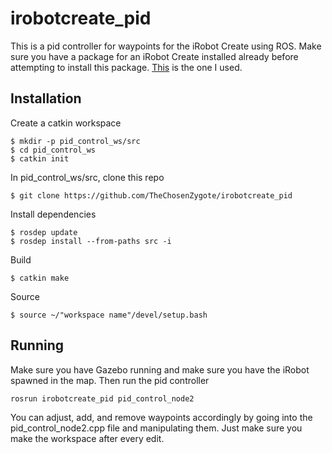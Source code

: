 # irobotcreate_pid

This is a pid controller for waypoints for the iRobot Create using ROS. Make sure you have a package for an iRobot Create installed already before attempting to install this package. [This](https://github.com/MirkoFerrati/irobotcreate2ros) is the one I used.

## Installation

Create a catkin workspace  

```
$ mkdir -p pid_control_ws/src  
$ cd pid_control_ws  
$ catkin init  
```

In pid_control_ws/src, clone this repo  

```
$ git clone https://github.com/TheChosenZygote/irobotcreate_pid
```

Install dependencies  

```
$ rosdep update  
$ rosdep install --from-paths src -i  
```

Build  

```
$ catkin make  
```

Source  

```
$ source ~/"workspace name"/devel/setup.bash  
```

## Running

Make sure you have Gazebo running and make sure you have the iRobot spawned in the map. Then run the pid controller  

```
rosrun irobotcreate_pid pid_control_node2  
```

You can adjust, add, and remove waypoints accordingly by going into the pid_control_node2.cpp file and manipulating them. Just make sure you make the workspace after every edit.
